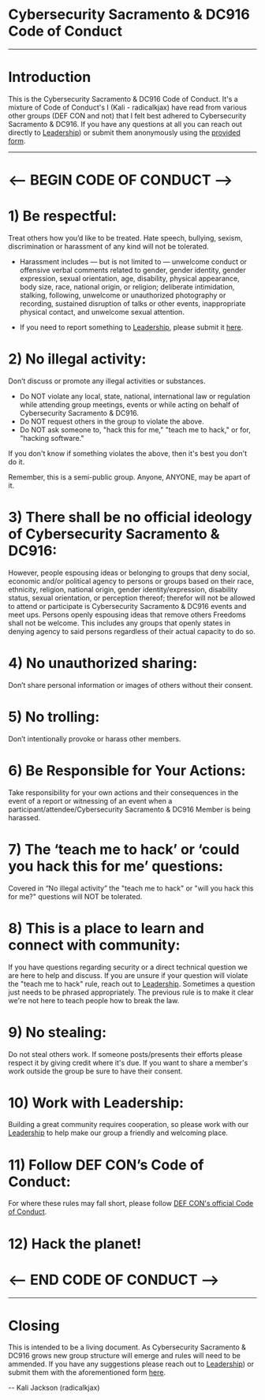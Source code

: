 # Cybersecurity Sacramento & DC916 Code of Conduct
---

# Introduction
This is the Cybersecurity Sacramento & DC916 Code of Conduct. It's a mixture of Code of Conduct's I (Kali - radicalkjax) have read from various other groups (DEF CON and not) that I felt best adhered to Cybersecurity Sacramento & DC916. If you have any questions at all you can reach out directly to [Leadership](https://dc916.com/Leadership)) or submit them anonymously using the [provided form](https://docs.google.com/forms/d/e/1FAIpQLSfAvA1sVB5_xy5_RFFwnP3ZBAAoc98rgiKZLcIY23bnHmV8qQ/viewform?usp=sf_link).

---

# <-- BEGIN CODE OF CONDUCT -->

# 1) Be respectful: 

Treat others how you’d like to be treated. Hate speech, bullying, sexism, discrimination or harassment of any kind will not be tolerated.

* Harassment includes — but is not limited to — unwelcome conduct or offensive verbal comments related to gender, gender identity, gender expression, sexual orientation, age, disability, physical appearance, body size, race, national origin, or religion; deliberate intimidation, stalking, following, unwelcome or unauthorized photography or recording, sustained disruption of talks or other events, inappropriate physical contact, and unwelcome sexual attention.

* If you need to report something to [Leadership](https://dc916.com/Leadership), please submit it [here](https://docs.google.com/forms/d/e/1FAIpQLSfAvA1sVB5_xy5_RFFwnP3ZBAAoc98rgiKZLcIY23bnHmV8qQ/viewform?usp=sf_link).

# 2) No illegal activity: 

Don’t discuss or promote any illegal activities or substances.

* Do NOT violate any local, state, national, international law or regulation while attending group meetings, events or while acting on behalf of Cybersecurity Sacramento & DC916.
* Do NOT request others in the group to violate the above.
* Do NOT ask someone to, "hack this for me," "teach me to hack," or for, "hacking software."

If you don't know if something violates the above, then it's best you don't do it.

Remember, this is a semi-public group. Anyone, ANYONE, may be apart of it.

# 3) There shall be no official ideology of Cybersecurity Sacramento & DC916:

However, people espousing ideas or belonging to groups that deny social, economic and/or political agency to persons or groups based on their race, ethnicity, religion, national origin, gender identity/expression, disability status, sexual orientation, or perception thereof; therefor will not be allowed to attend or participate is Cybersecurity Sacramento & DC916 events and meet ups. Persons openly espousing ideas that remove others Freedoms shall not be welcome. This includes any groups that openly states in denying agency to said persons regardless of their actual capacity to do so.

# 4) No unauthorized sharing: 

Don’t share personal information or images of others without their consent.

# 5) No trolling: 

Don’t intentionally provoke or harass other members.

# 6) Be Responsible for Your Actions: 

Take responsibility for your own actions and their consequences in the event of a report or witnessing of an event when a participant/attendee/Cybersecurity Sacramento & DC916 Member is being harassed.

# 7) The ‘teach me to hack’ or ‘could you hack this for me’ questions:

Covered in “No illegal activity” the "teach me to hack" or "will you hack this for me?" questions will NOT be tolerated.

# 8) This is a place to learn and connect with community: 

If you have questions regarding security or a direct technical question we are here to help and discuss. If you are unsure if your question will violate the "teach me to hack" rule, reach out to [Leadership](https://dc916.com/Leadership). Sometimes a question just needs to be phrased appropriately. The previous rule is to make it clear we're not here to teach people how to break the law.

# 9) No stealing: 

Do not steal others work. If someone posts/presents their efforts please respect it by giving credit where it's due. If you want to share a member's work outside the group be sure to have their consent.

# 10) Work with Leadership: 

Building a great community requires cooperation, so please work with our [Leadership](https://dc916.com/Leadership) to help make our group a friendly and welcoming place.

# 11) Follow DEF CON’s Code of Conduct: 

For where these rules may fall short, please follow [DEF CON's official Code of Conduct](https://defcon.org/html/links/dc-code-of-conduct.html).

# 12) Hack the planet! 
# <-- END CODE OF CONDUCT -->
----
# Closing
This is intended to be a living document. As Cybersecurity Sacramento & DC916 grows new group structure will emerge and rules will need to be ammended. If you have any suggestions please reach out to [Leadership](https://dc916.com/Leadership)) or submit them with the aforementioned form [here](https://docs.google.com/forms/d/e/1FAIpQLSfAvA1sVB5_xy5_RFFwnP3ZBAAoc98rgiKZLcIY23bnHmV8qQ/viewform?usp=sf_link).

-- Kali Jackson (radicalkjax)